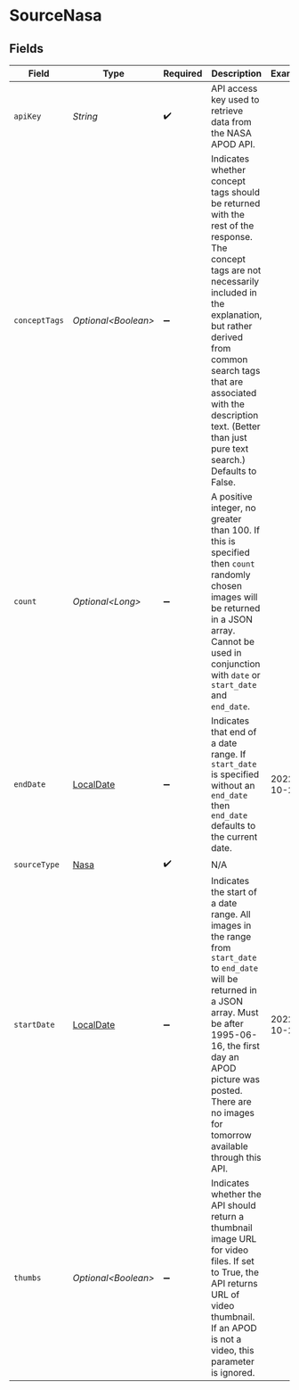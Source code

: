 # SourceNasa


## Fields

| Field                                                                                                                                                                                                                                                                                                 | Type                                                                                                                                                                                                                                                                                                  | Required                                                                                                                                                                                                                                                                                              | Description                                                                                                                                                                                                                                                                                           | Example                                                                                                                                                                                                                                                                                               |
| ----------------------------------------------------------------------------------------------------------------------------------------------------------------------------------------------------------------------------------------------------------------------------------------------------- | ----------------------------------------------------------------------------------------------------------------------------------------------------------------------------------------------------------------------------------------------------------------------------------------------------- | ----------------------------------------------------------------------------------------------------------------------------------------------------------------------------------------------------------------------------------------------------------------------------------------------------- | ----------------------------------------------------------------------------------------------------------------------------------------------------------------------------------------------------------------------------------------------------------------------------------------------------- | ----------------------------------------------------------------------------------------------------------------------------------------------------------------------------------------------------------------------------------------------------------------------------------------------------- |
| `apiKey`                                                                                                                                                                                                                                                                                              | *String*                                                                                                                                                                                                                                                                                              | :heavy_check_mark:                                                                                                                                                                                                                                                                                    | API access key used to retrieve data from the NASA APOD API.                                                                                                                                                                                                                                          |                                                                                                                                                                                                                                                                                                       |
| `conceptTags`                                                                                                                                                                                                                                                                                         | *Optional\<Boolean>*                                                                                                                                                                                                                                                                                  | :heavy_minus_sign:                                                                                                                                                                                                                                                                                    | Indicates whether concept tags should be returned with the rest of the response.  The concept tags are not necessarily included in the explanation, but rather derived from common search tags that are associated with the description text. (Better than just pure text search.) Defaults to False. |                                                                                                                                                                                                                                                                                                       |
| `count`                                                                                                                                                                                                                                                                                               | *Optional\<Long>*                                                                                                                                                                                                                                                                                     | :heavy_minus_sign:                                                                                                                                                                                                                                                                                    | A positive integer, no greater than 100. If this is specified then `count` randomly  chosen images will be returned in a JSON array. Cannot be used in conjunction with  `date` or `start_date` and `end_date`.                                                                                       |                                                                                                                                                                                                                                                                                                       |
| `endDate`                                                                                                                                                                                                                                                                                             | [LocalDate](https://docs.oracle.com/javase/8/docs/api/java/time/LocalDate.html)                                                                                                                                                                                                                       | :heavy_minus_sign:                                                                                                                                                                                                                                                                                    | Indicates that end of a date range. If `start_date` is specified without an `end_date` then `end_date` defaults to the current date.                                                                                                                                                                  | 2022-10-20                                                                                                                                                                                                                                                                                            |
| `sourceType`                                                                                                                                                                                                                                                                                          | [Nasa](../../models/shared/Nasa.md)                                                                                                                                                                                                                                                                   | :heavy_check_mark:                                                                                                                                                                                                                                                                                    | N/A                                                                                                                                                                                                                                                                                                   |                                                                                                                                                                                                                                                                                                       |
| `startDate`                                                                                                                                                                                                                                                                                           | [LocalDate](https://docs.oracle.com/javase/8/docs/api/java/time/LocalDate.html)                                                                                                                                                                                                                       | :heavy_minus_sign:                                                                                                                                                                                                                                                                                    | Indicates the start of a date range. All images in the range from `start_date` to  `end_date` will be returned in a JSON array. Must be after 1995-06-16, the first day an APOD picture was posted. There are no images for tomorrow available through this API.                                      | 2022-10-20                                                                                                                                                                                                                                                                                            |
| `thumbs`                                                                                                                                                                                                                                                                                              | *Optional\<Boolean>*                                                                                                                                                                                                                                                                                  | :heavy_minus_sign:                                                                                                                                                                                                                                                                                    | Indicates whether the API should return a thumbnail image URL for video files. If set to True, the API returns URL of video thumbnail. If an APOD is not a video, this parameter is ignored.                                                                                                          |                                                                                                                                                                                                                                                                                                       |